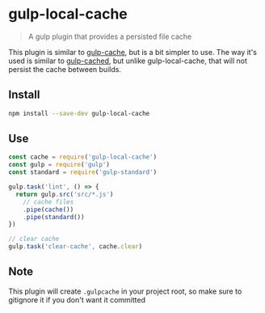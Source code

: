 # gulp-local-cache

> A gulp plugin that provides a persisted file cache

This plugin is similar to [gulp-cache](https://github.com/jgable/gulp-cache), but is a bit simpler to use. The way it's used is similar to [gulp-cached](https://github.com/contra/gulp-cached), but unlike gulp-local-cache, that will not persist the cache between builds.

## Install

```bash
npm install --save-dev gulp-local-cache
```

## Use

```javascript
const cache = require('gulp-local-cache')
const gulp = require('gulp')
const standard = require('gulp-standard')

gulp.task('lint', () => {
  return gulp.src('src/*.js')
    // cache files
    .pipe(cache())
    .pipe(standard())
})

// clear cache
gulp.task('clear-cache', cache.clear)
```

## Note

This plugin will create `.gulpcache` in your project root, so make sure to gitignore it if you don't want it committed
